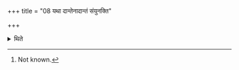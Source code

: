 +++
title = "08 यथा दान्तेनादान्तं संयुनक्ति"

+++

<details><summary>थिते</summary>

8. “Just as one yokes the untamed (ox) along with the tamed (ox) this is in the same way” - thus is known from a Brāhmaṇa-text.[^1]  

[^1]: Not known.
</details>
